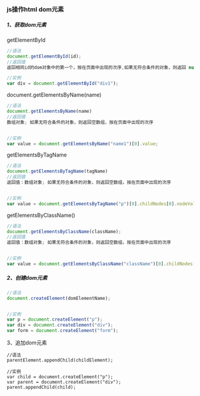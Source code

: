 ### js操作html dom元素

##### 1、获取dom元素

getElementById

```js
//语法
document.getElementById(id);
//返回值
返回相同id的dom对象中的第一个，按在页面中出现的次序,如果无符合条件的对象，则返回 null

//实例
var div = document.getElementById("div1");
```

document.getElementsByName\(name\)

```js
//语法
document.getElementsByName(name)
//返回值
数组对象; 如果无符合条件的对象，则返回空数组，按在页面中出现的次序


//实例
var value = document.getElementsByName("name1")[0].value;
```

getElementsByTagName

```js
//语法
document.getElementsByTagName(tagName)
//返回值
返回值：数组对象; 如果无符合条件的对象，则返回空数组，按在页面中出现的次序


//实例
var value = document.getElementsByTagName("p")[0].childNodes[0].nodeValue;
```

getElementsByClassName\(\)

```js
//语法
document.getElementsByClassName(className);
//返回值
返回值：数组对象; 如果无符合条件的对象，则返回空数组，按在页面中出现的次序


//实例
var value = document.getElementsByClassName("className")[0].childNodes[0].nodeValue;
```

##### 2、创建dom元素

```js
//语法
document.createElement(domElementName);


//实例
var p = document.createElement("p");
var div = document.createElement("div");
var form = document.createElement("form");
```

3、追加dom元素

```
//语法
parentElement.appendChild(childElement);

//实例
var child = document.createElement("p");
var parent = document.createElement("div");
parent.appendChild(child);
```



